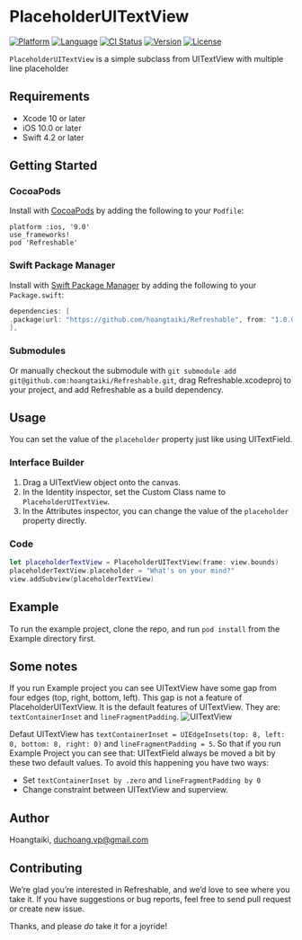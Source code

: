 # PlaceholderUITextView

[![Platform](http://img.shields.io/badge/platform-ios-blue.svg?style=flat
)](https://developer.apple.com/iphone/index.action)
[![Language](http://img.shields.io/badge/language-swift-brightgreen.svg?style=flat
)](https://developer.apple.com/swift)
[![CI Status](https://img.shields.io/travis/Hoangtaiki/PlaceholderUITextView.svg?style=flat)](https://travis-ci.org/Hoangtaiki/PlaceholderUITextView)
[![Version](https://img.shields.io/cocoapods/v/PlaceholderUITextView.svg?style=flat)](https://cocoapods.org/pods/PlaceholderUITextView)
[![License](http://img.shields.io/badge/license-MIT-lightgrey.svg?style=flat
)](http://mit-license.org)

`PlaceholderUITextView` is a simple subclass from UITextView with multiple line placeholder

## Requirements
- Xcode 10 or later
- iOS 10.0 or later
- Swift 4.2 or later

## Getting Started

### CocoaPods

Install with [CocoaPods](http://cocoapods.org) by adding the following to your `Podfile`:

```
platform :ios, '9.0'
use_frameworks!
pod 'Refreshable'
```

### Swift Package Manager

Install with [Swift Package Manager](https://github.com/apple/swift-package-manager) by adding the following to your `Package.swift`:

```swift
dependencies: [
.package(url: "https://github.com/hoangtaiki/Refreshable", from: "1.0.0"),
],
```

### Submodules

Or manually checkout the submodule with `git submodule add git@github.com:hoangtaiki/Refreshable.git`, drag Refreshable.xcodeproj to your project, and add Refreshable as a build dependency.


## Usage

You can set the value of the `placeholder` property just like using UITextField.

### Interface Builder

1. Drag a UITextView object onto the canvas.
2. In the Identity inspector, set the Custom Class name to `PlaceholderUITextView`.
3. In the Attributes inspector, you can change the value of the `placeholder` property directly.

### Code

```swift
let placeholderTextView = PlaceholderUITextView(frame: view.bounds)
placeholderTextView.placeholder = "What's on your mind?"
view.addSubview(placeholderTextView)
```

## Example

To run the example project, clone the repo, and run `pod install` from the Example directory first.

## Some notes
If you run Example project you can see UITextView have some gap from four edges (top, right, bottom, left).
This gap is not a feature of PlaceholderUITextView. It is the default features of UITextView.
They are: `textContainerInset` and `lineFragmentPadding`.
![UITextView](https://raw.githubusercontent.com/hoangtaiki/PlaceholderUITextView/master/Images/uitextview-structure.png)

Defaut UITextView has `textContainerInset = UIEdgeInsets(top: 8, left: 0, bottom: 8, right: 0)` and `lineFragmentPadding = 5`. So that if you run Example Project you can see that: UITextField always  be moved a bit by these two default values. 
To avoid this happening you have two ways:
- Set `textContainerInset by .zero` and `lineFragmentPadding by 0`
- Change constraint between UITextView and superview.

## Author

Hoangtaiki, duchoang.vp@gmail.com

## Contributing

We’re glad you’re interested in Refreshable, and we’d love to see where you take it. If you have suggestions or bug reports, feel free to send pull request or create new issue.

Thanks, and please *do* take it for a joyride!
